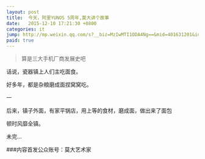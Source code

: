 ```yaml
---
layout: post
title:  今天，阿里YUNOS 5周年,莫大讲个故事
date:   2015-12-10 17:21:30 +0800
categories: it 
jump: http://mp.weixin.qq.com/s?__biz=MzIwMTI1ODA4Ng==&mid=401631201&idx=1&sn=eb60ec4d5f969bd70f3c54bd3fa7eadb#rd
paid: true
---
```


>算是三大手机厂商发展史吧

话说，瓷器镇上人们主吃面食。

好多年，都是杂粮磨成面捏窝窝吃。

一

后来，镇子外面，有家平锅店，用上等的食材，磨成面，做出来了面包

顿时风靡全镇。


未完...

###内容首发公众账号：莫大艺术家
